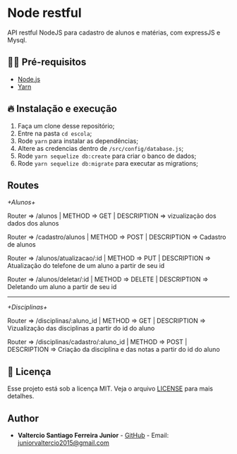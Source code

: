 # Node restful
API restful NodeJS para cadastro de alunos e matérias, com expressJS e Mysql.

## ✋🏻 Pré-requisitos

- [Node.js](https://nodejs.org/en/)
- [Yarn](https://yarnpkg.com/pt-BR/docs/install)

## 🔥 Instalação e execução

1. Faça um clone desse repositório;
2. Entre na pasta `cd escola`;
3. Rode `yarn` para instalar as dependências;
4. Altere as credencias dentro de `/src/config/database.js`;
5. Rode `yarn sequelize db:create` para criar o banco de dados;
6. Rode `yarn sequelize db:migrate` para executar as migrations;

## Routes

*+Alunos+*

 Router => /alunos | METHOD  => GET | DESCRIPTION => vizualização dos dados dos alunos

 Router => /cadastro/alunos | METHOD  => POST | DESCRIPTION => Cadastro de alunos 

 Router => /alunos/atualizacao/:id | METHOD  => PUT | DESCRIPTION => Atualização do telefone de um aluno a partir de seu id 

 Router => /alunos/deletar/:id | METHOD  => DELETE | DESCRIPTION => Deletando um aluno a partir de seu id

 ----------------------------------------------------------------------------------------------------------------------------------------------------
 
*+Disciplinas+*

 Router => /disciplinas/:aluno_id | METHOD  => GET | DESCRIPTION => Vizualização das disciplinas a partir do id do aluno

 Router => /disciplinas/cadastro/:aluno_id | METHOD  => POST | DESCRIPTION => Criação da disciplina e das notas a partir do id do aluno
	
## 📝 Licença

Esse projeto está sob a licença MIT. Veja o arquivo [LICENSE](LICENSE.md) para mais detalhes.


## Author

* **Valtercio Santiago Ferreira Junior** - [GitHub](https://github.com/valtercioj) - Email: juniorvaltercio2015@gmail.com